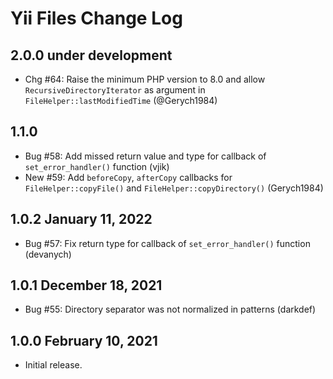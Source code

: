# Yii Files Change Log

## 2.0.0 under development

- Chg #64: Raise the minimum PHP version to 8.0 and allow `RecursiveDirectoryIterator` as argument in `FileHelper::lastModifiedTime` (@Gerych1984)

## 1.1.0 

- Bug #58: Add missed return value and type for callback of `set_error_handler()` function (vjik)
- New #59: Add `beforeCopy`, `afterCopy` callbacks for `FileHelper::copyFile()` and `FileHelper::copyDirectory()` (Gerych1984)

## 1.0.2 January 11, 2022

- Bug #57: Fix return type for callback of `set_error_handler()` function (devanych)

## 1.0.1 December 18, 2021

- Bug #55: Directory separator was not normalized in patterns (darkdef)

## 1.0.0 February 10, 2021

- Initial release.
